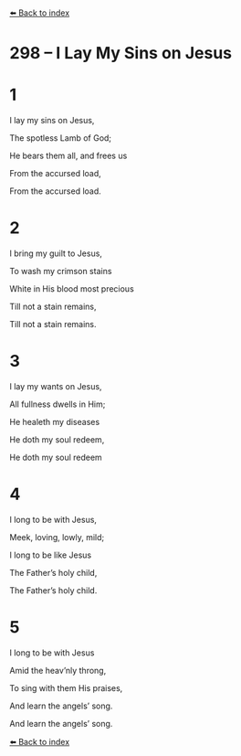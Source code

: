 [⬅️ Back to index](../README.md)

# 298 – I Lay My Sins on Jesus





# 1

I lay my sins on Jesus,

The spotless Lamb of God;

He bears them all, and frees us

From the accursed load,

From the accursed load.



# 2

I bring my guilt to Jesus,

To wash my crimson stains

White in His blood most precious

Till not a stain remains,

Till not a stain remains.



# 3

I lay my wants on Jesus,

All fullness dwells in Him;

He healeth my diseases

He doth my soul redeem,

He doth my soul redeem



# 4

I long to be with Jesus,

Meek, loving, lowly, mild;

I long to be like Jesus

The Father’s holy child,

The Father’s holy child.



# 5

I long to be with Jesus

Amid the heav’nly throng,

To sing with them His praises,

And learn the angels’ song.

And learn the angels’ song.

[⬅️ Back to index](../README.md)
